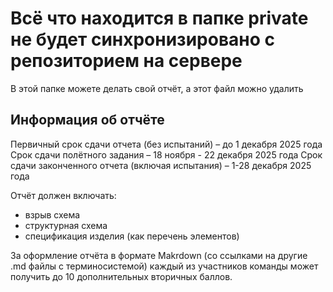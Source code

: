 # Всё что находится в папке private не будет синхронизировано с репозиторием на сервере

В этой папке можете делать свой отчёт, а этот файл можно удалить

## Информация об отчёте

Первичный срок сдачи отчета (без испытаний) – до 1 декабря 2025 года
Срок сдачи полётного задания – 18 ноября - 22 декабря 2025 года
Срок сдачи законченного отчета (включая испытания) – 1-28 декабря 2025 года

Отчёт должен включать:
- взрыв схема
- структурная схема
- спецификация изделия (как перечень элементов)

За оформление отчёта в формате Makrdown (со ссылками на другие .md файлы с терминосистемой) каждый из участников команды может получить до 10 дополнительных вторичных баллов. 

